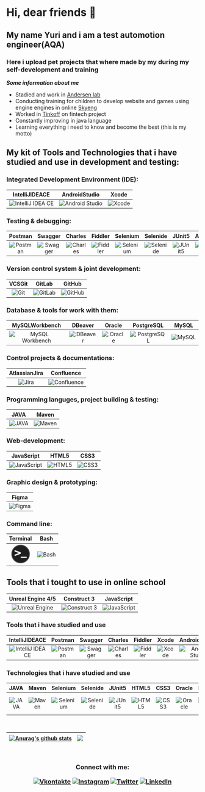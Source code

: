 # Hi, dear friends 👋
## My name Yuri and i am a test automotion engineer(AQA)
### Here i upload pet projects that where made by my during my self-development and training

***Some information about me***
- Stadied and work in [Andersen lab][andersen]
- Conducting training for children to develop website and games using engine engines in online [Skyeng][skyeng]
- Worked in [Tinkoff][tinkoff] on fintech project
- Сonstantly improving in javа language
- Learning everything i need to know and become the best (this is my motto)

## My kit of Tools and Technologies that i have studied and use in development and testing:
### Integrated Development Environment (IDE):
|IntelliJIDEACE|AndroidStudio|Xcode|
| :---: | :---: | :---: |
|<img align="centr" alt="IntelliJ IDEA CE" width="50" height="50px" src="https://user-images.githubusercontent.com/25181517/192108890-200809d1-439c-4e23-90d3-b090cf9a4eea.png" />|<img align="centr" alt="Android Studio" width="50px" height="50px" src="https://user-images.githubusercontent.com/25181517/192108895-20dc3343-43e3-4a54-a90e-13a4abbc57b9.png" />|<img align="centr" alt="Xcode" width="50px" height="50px" src="https://user-images.githubusercontent.com/25181517/186711578-bf30cb30-40b7-4b45-95a5-bdf837c372e7.png" />|
### Testing & debugging:
|Postman|Swagger|Charles|Fiddler|Selenium|Selenide|JUnit5|AllureReports|AllureTestOPS|TestRail|
| :---: | :---: | :---: | :---: | :---: | :---: | :---: | :---: | :---: | :---: |
|<img align="centr" alt="Postman" width="50px" height="50px" src="https://user-images.githubusercontent.com/25181517/192109061-e138ca71-337c-4019-8d42-4792fdaa7128.png" />|<img align="centr" alt="Swagger" width="50px" height="50px" src="https://user-images.githubusercontent.com/25181517/186711335-a3729606-5a78-4496-9a36-06efcc74f800.png" />|<img align="centr" alt="Charles" width="50px" height="50px" src="https://github.com/YurijGolikov99/YurijGolikov99/assets/103201814/69b2fcd1-d6b7-45af-9196-5c97f8b2f338.png" />|<img align="centr" alt="Fiddler" width="50px" height="50px" src="https://github.com/YurijGolikov99/YurijGolikov99/assets/103201814/ff806814-7c99-4625-ac55-b3638d1fa701" />|<img align="centr" alt="Selenium" width="50px" src="https://user-images.githubusercontent.com/25181517/184103699-d1b83c07-2d83-4d99-9a1e-83bd89e08117.png" />|<img align="centr" alt="Selenide" width="50px" src="https://github.com/YurijGolikov99/YurijGolikov99/assets/103201814/6c5e511d-091b-437f-8bc4-edc3d791ce53" />|<img align="centr" alt="JUnit5" width="50px" src="https://user-images.githubusercontent.com/25181517/117533873-484d4480-afef-11eb-9fad-67c8605e3592.png" />|<img align="centr" alt="AllureReports" width="50px" height="50px" src="https://github.com/YurijGolikov99/YurijGolikov99/assets/103201814/f7638f73-36ea-426b-875b-ba7c3b76c587.png" />|<img align="centr" alt="AllureTestOPS" width="50px" height="50px" src="https://github.com/YurijGolikov99/YurijGolikov99/assets/103201814/58754718-186a-447d-98f6-f8abf7d8e44e.png" />|<img align="centr" alt="TestRail" width="50px" height="50px" src="https://github.com/YurijGolikov99/YurijGolikov99/assets/103201814/05bc4aa3-11d3-4938-aeb8-fc720b806391.png" />|
### Version control system & joint development:
|VCSGit|GitLab|GitHub
| :---: | :---: | :---: |
<img align="centr" alt="Git" width="50px" height="50px" src="https://user-images.githubusercontent.com/25181517/192108372-f71d70ac-7ae6-4c0d-8395-51d8870c2ef0.png" />|<img align="centr" alt="GitLab" width="50px" height="50px" src="https://user-images.githubusercontent.com/25181517/192108376-c675d39b-90f6-4073-bde6-5a9291644657.png" />|<img align="centr" alt="GitHub" width="50px" height="50px" src="https://github.com/YurijGolikov99/YurijGolikov99/assets/103201814/d7f8a6e5-25ee-4099-a4c7-e7bcca45d599.png" />|
### Database & tools for work with them:
|MySQLWorkbench|DBeaver|Oracle|PostgreSQL|MySQL|
| :---: | :---: | :---: | :---: | :---: |
|<img align="centr" alt="MySQL Workbench" width="50px" height="50px" src="https://github.com/YurijGolikov99/YurijGolikov99/assets/103201814/714401a5-34a6-4e57-b75e-1b66fff7635d.png" />|<img align="centr" alt="DBeaver" width="50px" height="50px" src="https://upload.wikimedia.org/wikipedia/commons/thumb/b/b5/DBeaver_logo.svg/1200px-DBeaver_logo.svg.png" />|<img align="centr" alt="Oracle" width="50px" height="50px" src="https://github.com/YurijGolikov99/YurijGolikov99/assets/103201814/73d65b2c-8781-4c16-9064-d6b9964d5206" />|<img align="centr" alt="PostgreSQL" width="50px"  src="https://github.com/YurijGolikov99/YurijGolikov99/assets/103201814/fdb7fc1e-b4f0-4b9c-9bb6-b983b71653c1" />|<img align="centr" alt="MySQL" width="50px" src="https://user-images.githubusercontent.com/25181517/183896128-ec99105a-ec1a-4d85-b08b-1aa1620b2046.png" />|
### Control projects & documentations:
|AtlassianJira|Confluence|
| :---: | :---: |
|<img align="centr" alt="Jira" width="50px" height="50px" src="https://user-images.githubusercontent.com/25181517/183912952-83784e94-629d-4c34-a961-ae2ae795b662.png" />|<img align="centr" alt="Confluence" width="50px" height="50px" src="https://github.com/YurijGolikov99/YurijGolikov99/assets/103201814/50dbfa51-1e0c-47dd-ad5c-2898460e6608.png" />|
### Programming languges, project building & testing:
|JAVA|Maven|
| :---: | :---: |
|<img align="centr" alt="JAVA" width="50px" src="https://user-images.githubusercontent.com/25181517/117201156-9a724800-adec-11eb-9a9d-3cd0f67da4bc.png" />|<img align="centr" alt="Maven" width="50px" src="https://github.com/YurijGolikov99/YurijGolikov99/assets/103201814/763df810-24db-4ff8-88eb-1684ef2678bc.png" />|
### Web-development:
|JavaScript|HTML5|CSS3|
| :---: | :---: | :---: |
|<img align="centr" alt="JavaScript" width="50px" src="https://github.com/YurijGolikov99/YurijGolikov99/assets/103201814/f5898ff0-19a0-4f46-b61f-b03f1485c06a" />|<img align="centr" alt="HTML5" width="50px" src="https://user-images.githubusercontent.com/25181517/192158954-f88b5814-d510-4564-b285-dff7d6400dad.png" />|<img align="centr" alt="CSS3" width="50px" src="https://user-images.githubusercontent.com/25181517/183898674-75a4a1b1-f960-4ea9-abcb-637170a00a75.png" />|
### Graphic design & prototyping:
|Figma|
| :---: |
|<img align="centr" alt="Figma" width="50px" height="50px" src="https://user-images.githubusercontent.com/25181517/189715289-df3ee512-6eca-463f-a0f4-c10d94a06b2f.png" />|
### Command line:
|Terminal| Bash |
| :---: | :---: |
|<img align="centr" alt="Terminal" width="50px" src="https://raw.githubusercontent.com/github/explore/80688e429a7d4ef2fca1e82350fe8e3517d3494d/topics/terminal/terminal.png" />|<img align="centr" alt="Bash" width="50px" src="https://github.com/YurijGolikov99/YurijGolikov99/assets/103201814/f6264c6d-e25c-49bd-a9d5-822739e254a1" />|


## Tools that i tought to use in online school
|Unreal Engine 4/5|Construct 3|JavaScript|
| :---: | :---: | :---: |
|<img align="centr" alt="Unreal Engine" width="50px" src="https://github.com/marwin1991/profile-technology-icons/assets/136815194/8470f340-0495-47c2-a95c-3c873e329c00" />|<img align="centr" alt="Construct 3" width="50px" src="https://github.com/YurijGolikov99/YurijGolikov99/assets/103201814/dbc24438-bcf6-4c4d-bc32-f6b73461325f" />|<img align="centr" alt="JavaScript" width="50px" src="https://github.com/YurijGolikov99/YurijGolikov99/assets/103201814/f5898ff0-19a0-4f46-b61f-b03f1485c06a" />|



### Tools that i have studied and use
|IntelliJIDEACE|Postman|Swagger|Charles|Fiddler|Xcode|AndroidStudio|MySQLWorkbench|DBeaver|Figma|VCSGit|GitLab|GitHub|AllureReports|AllureTestOPS|TestRail|AtlassianJira|Confluence|
| :---: | :---: | :---: | :---: | :---: |  :---: | :---: | :---: | :---: | :---: | :---: | :---: | :---: | :---: | :---: | :---: | :---: | :---: |
|<img align="centr" alt="IntelliJ IDEA CE" width="50" height="50px" src="https://user-images.githubusercontent.com/25181517/192108890-200809d1-439c-4e23-90d3-b090cf9a4eea.png" />|<img align="centr" alt="Postman" width="50px" height="50px" src="https://user-images.githubusercontent.com/25181517/192109061-e138ca71-337c-4019-8d42-4792fdaa7128.png" />|<img align="centr" alt="Swagger" width="50px" height="50px" src="https://user-images.githubusercontent.com/25181517/186711335-a3729606-5a78-4496-9a36-06efcc74f800.png" />|<img align="centr" alt="Charles" width="50px" height="50px" src="https://github.com/YurijGolikov99/YurijGolikov99/assets/103201814/69b2fcd1-d6b7-45af-9196-5c97f8b2f338.png" />|<img align="centr" alt="Fiddler" width="50px" height="50px" src="https://github.com/YurijGolikov99/YurijGolikov99/assets/103201814/ff806814-7c99-4625-ac55-b3638d1fa701" />|<img align="centr" alt="Xcode" width="50px" height="50px" src="https://user-images.githubusercontent.com/25181517/186711578-bf30cb30-40b7-4b45-95a5-bdf837c372e7.png" />|<img align="centr" alt="Android Studio" width="50px" height="50px" src="https://user-images.githubusercontent.com/25181517/192108895-20dc3343-43e3-4a54-a90e-13a4abbc57b9.png" />|<img align="centr" alt="MySQL Workbench" width="50px" height="50px" src="https://github.com/YurijGolikov99/YurijGolikov99/assets/103201814/714401a5-34a6-4e57-b75e-1b66fff7635d.png" />|<img align="centr" alt="DBeaver" width="50px" height="50px" src="https://upload.wikimedia.org/wikipedia/commons/thumb/b/b5/DBeaver_logo.svg/1200px-DBeaver_logo.svg.png" />|<img align="centr" alt="Figma" width="50px" height="50px" src="https://user-images.githubusercontent.com/25181517/189715289-df3ee512-6eca-463f-a0f4-c10d94a06b2f.png" />|<img align="centr" alt="Git" width="50px" height="50px" src="https://user-images.githubusercontent.com/25181517/192108372-f71d70ac-7ae6-4c0d-8395-51d8870c2ef0.png" />|<img align="centr" alt="GitLab" width="50px" height="50px" src="https://user-images.githubusercontent.com/25181517/192108376-c675d39b-90f6-4073-bde6-5a9291644657.png" />|<img align="centr" alt="GitHub" width="50px" height="50px" src="https://github.com/YurijGolikov99/YurijGolikov99/assets/103201814/d7f8a6e5-25ee-4099-a4c7-e7bcca45d599.png" />|<img align="centr" alt="AllureReports" width="50px" height="50px" src="https://github.com/YurijGolikov99/YurijGolikov99/assets/103201814/f7638f73-36ea-426b-875b-ba7c3b76c587.png" />|<img align="centr" alt="AllureTestOPS" width="50px" height="50px" src="https://github.com/YurijGolikov99/YurijGolikov99/assets/103201814/58754718-186a-447d-98f6-f8abf7d8e44e.png" />|<img align="centr" alt="TestRail" width="50px" height="50px" src="https://github.com/YurijGolikov99/YurijGolikov99/assets/103201814/05bc4aa3-11d3-4938-aeb8-fc720b806391.png" />|<img align="centr" alt="Jira" width="50px" height="50px" src="https://user-images.githubusercontent.com/25181517/183912952-83784e94-629d-4c34-a961-ae2ae795b662.png" />|<img align="centr" alt="Confluence" width="50px" height="50px" src="https://github.com/YurijGolikov99/YurijGolikov99/assets/103201814/50dbfa51-1e0c-47dd-ad5c-2898460e6608.png" />|

### Technologies that i have studied and use
|JAVA|Maven|Selenium|Selenide|JUnit5|HTML5|CSS3|Oracle|PostgreSQL|MySQL|Terminal| Bash |
| :---: | :---: | :---: | :---: | :---: | :---: | :---: | :---: | :---: | :---: | :---: | :---: |
|<img align="centr" alt="JAVA" width="50px" src="https://user-images.githubusercontent.com/25181517/117201156-9a724800-adec-11eb-9a9d-3cd0f67da4bc.png" />|<img align="centr" alt="Maven" width="50px" src="https://github.com/YurijGolikov99/YurijGolikov99/assets/103201814/763df810-24db-4ff8-88eb-1684ef2678bc.png" />|<img align="centr" alt="Selenium" width="50px" src="https://user-images.githubusercontent.com/25181517/184103699-d1b83c07-2d83-4d99-9a1e-83bd89e08117.png" />|<img align="centr" alt="Selenide" width="50px" src="https://github.com/YurijGolikov99/YurijGolikov99/assets/103201814/6c5e511d-091b-437f-8bc4-edc3d791ce53" />|<img align="centr" alt="JUnit5" width="50px" src="https://user-images.githubusercontent.com/25181517/117533873-484d4480-afef-11eb-9fad-67c8605e3592.png" />|<img align="centr" alt="HTML5" width="50px" src="https://user-images.githubusercontent.com/25181517/192158954-f88b5814-d510-4564-b285-dff7d6400dad.png" />|<img align="centr" alt="CSS3" width="50px" src="https://user-images.githubusercontent.com/25181517/183898674-75a4a1b1-f960-4ea9-abcb-637170a00a75.png" />|<img align="centr" alt="Oracle" width="50px" height="50px" src="https://github.com/YurijGolikov99/YurijGolikov99/assets/103201814/73d65b2c-8781-4c16-9064-d6b9964d5206" />|<img align="centr" alt="PostgreSQL" width="50px"  src="https://github.com/YurijGolikov99/YurijGolikov99/assets/103201814/fdb7fc1e-b4f0-4b9c-9bb6-b983b71653c1" />|<img align="centr" alt="MySQL" width="50px" src="https://user-images.githubusercontent.com/25181517/183896128-ec99105a-ec1a-4d85-b08b-1aa1620b2046.png" />|<img align="centr" alt="Terminal" width="50px" src="https://raw.githubusercontent.com/github/explore/80688e429a7d4ef2fca1e82350fe8e3517d3494d/topics/terminal/terminal.png" />|<img align="centr" alt="Bash" width="50px" src="https://github.com/YurijGolikov99/YurijGolikov99/assets/103201814/f6264c6d-e25c-49bd-a9d5-822739e254a1" />|

<br>

| <a href="https://github.com/anuraghazra/github-readme-stats"><img align="center" src="https://github-readme-stats.vercel.app/api?username=YurijGolikov99&show_icons=true&include_all_commits=true&theme=buefy&hide_border=true" alt="Anurag's github stats" /></a> | <a href="https://github.com/anuraghazra/github-readme-stats"><img align="center" src="https://github-readme-stats.vercel.app/api/top-langs/?username=YurijGolikov99&layout=compact&theme=buefy&hide_border=true" /></a> |
| ------------- | ------------- |

<br>

<h3 align="center">Connect with me:
    <p align="center">
        <a href="https://vk.com/yurij.golikov" target="blank"><img align="center" src="https://github.com/YurijGolikov99/YurijGolikov99/assets/103201814/d0cafc3e-8ab9-443b-a542-ed5ba1701e55" alt="Vkontakte" height="30" width="50" /></a>
         <a href="https://instagram.com/yurchik99golikov?igshid=YmMyMTA2M2Y=" target="blank"><img align="center" src="https://github.com/YurijGolikov99/YurijGolikov99/assets/103201814/91c85c07-632e-4f45-ac26-82fde1c50fb2" alt="Instagram" height="30" width="50" /></a>
        <a href="https://twitter.com/YurijGolikov99" target="blank"><img align="center" src="https://github.com/YurijGolikov99/YurijGolikov99/assets/103201814/cfce8dd7-3e9b-41c9-a279-f31844b4fe31" alt="Twitter" height="30" width="50" /></a>
        <a href="https://www.linkedin.com/in/yurij-golikov-03d09d1999y/" target="blank"><img align="center" src="https://github.com/YurijGolikov99/YurijGolikov99/assets/103201814/0a260e1e-b822-44c7-bb63-018a45d96f04" alt="LinkedIn" height="30" width="50" /></a>
    </p>
</h3>

[Andersen]:https://andersenlab.com/?ysclid=lmj6i2gjql203638706
[Skyeng]:https://skysmart.ru/programmirovanie-dlya-detej
[Tinkoff]:https://www.tinkoff.ru 
